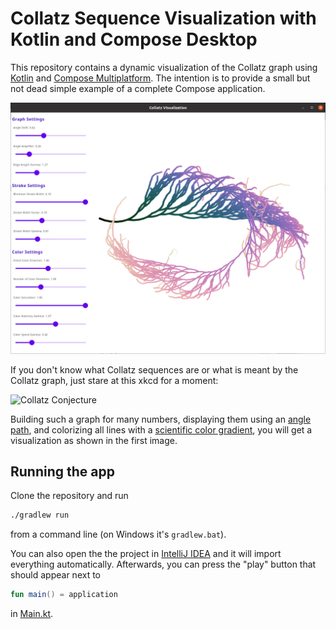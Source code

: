 # Collatz Sequence Visualization with Kotlin and Compose Desktop

This repository contains a dynamic visualization of the Collatz graph using [Kotlin](https://kotlinlang.org/) and 
[Compose Multiplatform](https://www.jetbrains.com/lp/compose-mpp/).
The intention is to provide a small but not dead simple example of a complete Compose application.

![Image](images/img.png)

If you don't know what Collatz sequences are or what is meant by the Collatz graph, just stare at this xkcd for a
moment:

![Collatz Conjecture](https://imgs.xkcd.com/comics/collatz_conjecture.png)

Building such a graph for many numbers, 
displaying them using an [angle path](https://reference.wolfram.com/language/ref/AnglePath.html), and colorizing all
lines with a [scientific color gradient](https://astron-soc.in/bulletin/11June/289392011.pdf), you will get
a visualization as shown in the first image.

## Running the app

Clone the repository and run

```Bash
./gradlew run
```

from a command line (on Windows it's `gradlew.bat`).

You can also open the the project in [IntelliJ IDEA](https://www.jetbrains.com/idea/) and it will import everything
automatically.
Afterwards, you can press the "play" button that should appear next to 

```kotlin
fun main() = application
```

in [Main.kt](src/main/kotlin/Main.kt).